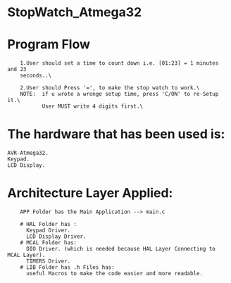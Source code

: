 # StopWatch_Atmega32
# Program Flow
        1.User should set a time to count down i.e. [01:23] = 1 minutes and 23
        seconds..\
            
        2.User should Press '=', to make the stop watch to work.\
        NOTE:  if u wrote a wronge setup time, press 'C/ON' to re-Setup it.\
               User MUST write 4 digits first.\

# The hardware that has been used is:
    AVR-Atmega32.
    Keypad.
    LCD Display.

# Architecture Layer Applied:
        APP Folder has the Main Application --> main.c

        # HAL Folder has :
          Keypad Driver.
          LCD Display Driver.
        # MCAL Folder has:
          DIO Driver. (which is needed because HAL Layer Connecting to MCAL Layer).
          TIMERS Driver.
        # LIB Folder has .h Files has:
          useful Macros to make the code easier and more readable.
